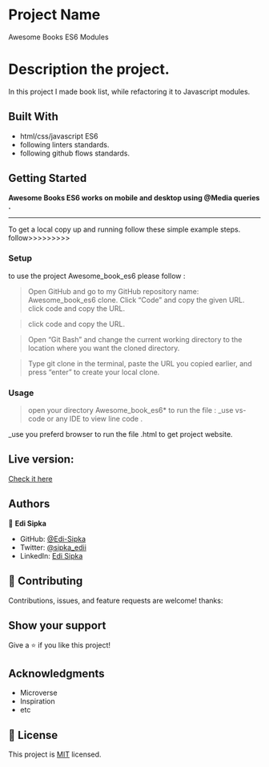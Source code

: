 # Project Name

Awesome Books ES6 Modules

# Description the project.

In this project I made book list, while refactoring it to Javascript modules.

## Built With

- html/css/javascript ES6
- following linters standards.
- following github flows standards.

## Getting Started

**Awesome Books ES6 works on mobile and desktop using @Media queries .**

---

To get a local copy up and running follow these simple example steps.
follow>>>>>>>>>

### Setup

to use the project Awesome_book_es6 please follow :

> Open GitHub and go to my GitHub repository name: Awesome_book_es6 clone.
> Click “Code” and copy the given URL.
> click code and copy the URL.

> click code and copy the URL.

> Open “Git Bash” and change the current working directory to the location where you want the cloned directory.

> Type git clone in the terminal, paste the URL you copied earlier, and press “enter” to create your local clone.

### Usage

> open your directory Awesome_book_es6\*
> to run the file :
> \_use vs-code or any IDE to view line code .

\_use you preferd browser to run the file .html to get project website.

## Live version: 

[Check it here](https://edi-sipka.github.io/Awesome_book_es6/)
## Authors

👤 **Edi Sipka**

- GitHub: [@Edi-Sipka](https://github.com/edi-sipka)
- Twitter: [@sipka_edii](https://twitter.com/sipka_edii)
- LinkedIn: [Edi Sipka](https://www.linkedin.com/in/edi-%C5%A1ipka-5b681b202/)

## 🤝 Contributing

Contributions, issues, and feature requests are welcome!
thanks:

## Show your support

Give a ⭐️ if you like this project!

## Acknowledgments

- Microverse
- Inspiration
- etc

## 📝 License

This project is [MIT](./MIT.md) licensed.
